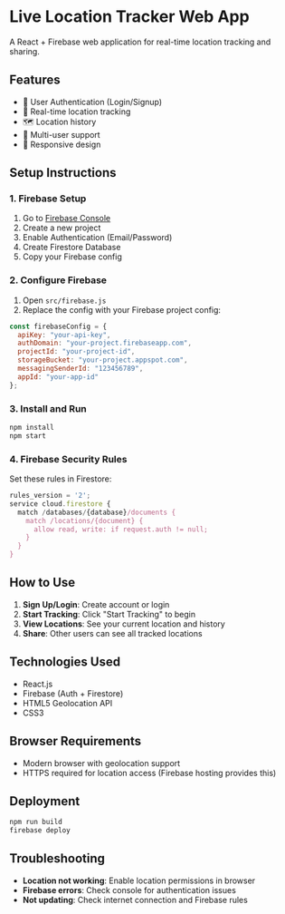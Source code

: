 # Live Location Tracker Web App

A React + Firebase web application for real-time location tracking and sharing.

## Features

- 🔐 User Authentication (Login/Signup)
- 📍 Real-time location tracking
- 🗺️ Location history
- 👥 Multi-user support
- 📱 Responsive design

## Setup Instructions

### 1. Firebase Setup
1. Go to [Firebase Console](https://console.firebase.google.com/)
2. Create a new project
3. Enable Authentication (Email/Password)
4. Create Firestore Database
5. Copy your Firebase config

### 2. Configure Firebase
1. Open `src/firebase.js`
2. Replace the config with your Firebase project config:

```javascript
const firebaseConfig = {
  apiKey: "your-api-key",
  authDomain: "your-project.firebaseapp.com",
  projectId: "your-project-id",
  storageBucket: "your-project.appspot.com",
  messagingSenderId: "123456789",
  appId: "your-app-id"
};
```

### 3. Install and Run
```bash
npm install
npm start
```

### 4. Firebase Security Rules
Set these rules in Firestore:

```javascript
rules_version = '2';
service cloud.firestore {
  match /databases/{database}/documents {
    match /locations/{document} {
      allow read, write: if request.auth != null;
    }
  }
}
```

## How to Use

1. **Sign Up/Login**: Create account or login
2. **Start Tracking**: Click "Start Tracking" to begin
3. **View Locations**: See your current location and history
4. **Share**: Other users can see all tracked locations

## Technologies Used

- React.js
- Firebase (Auth + Firestore)
- HTML5 Geolocation API
- CSS3

## Browser Requirements

- Modern browser with geolocation support
- HTTPS required for location access (Firebase hosting provides this)

## Deployment

```bash
npm run build
firebase deploy
```

## Troubleshooting

- **Location not working**: Enable location permissions in browser
- **Firebase errors**: Check console for authentication issues
- **Not updating**: Check internet connection and Firebase rules